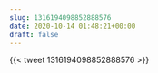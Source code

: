 ```yaml
---
slug: 1316194098852888576
date: 2020-10-14 01:48:21+00:00
draft: false
---
```


{{< tweet 1316194098852888576 >}}
